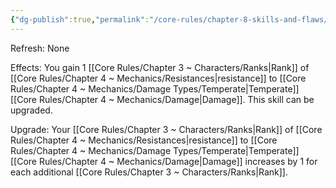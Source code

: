 ```yaml
---
{"dg-publish":true,"permalink":"/core-rules/chapter-8-skills-and-flaws/skill-list/vitality/rank-1/temperate-resistance/"}
---
```


Refresh: None

Effects:
You gain 1 [[Core Rules/Chapter 3 ~ Characters/Ranks\|Rank]] of [[Core Rules/Chapter 4 ~ Mechanics/Resistances\|resistance]] to [[Core Rules/Chapter 4 ~ Mechanics/Damage Types/Temperate\|Temperate]] [[Core Rules/Chapter 4 ~ Mechanics/Damage\|Damage]].
This skill can be upgraded.

Upgrade:
Your [[Core Rules/Chapter 3 ~ Characters/Ranks\|Rank]] of [[Core Rules/Chapter 4 ~ Mechanics/Resistances\|resistance]] to [[Core Rules/Chapter 4 ~ Mechanics/Damage Types/Temperate\|Temperate]] [[Core Rules/Chapter 4 ~ Mechanics/Damage\|Damage]] increases by 1 for each additional [[Core Rules/Chapter 3 ~ Characters/Ranks\|Rank]].